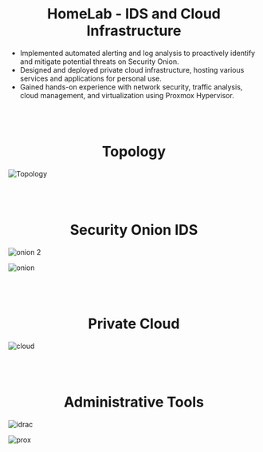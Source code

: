 <div align="center">
  <h1><b>HomeLab - IDS and Cloud Infrastructure</b></h1>
</div>

- Implemented automated alerting and log analysis to proactively identify and mitigate potential threats on Security Onion.
- Designed and deployed private cloud infrastructure, hosting various services and applications for personal use. 
- Gained hands-on experience with network security, traffic analysis, cloud management, and virtualization using Proxmox Hypervisor.

<br>
<br>

<div align="center">
  <h1><b>Topology</b></h1>
</div>

![Topology](https://github.com/user-attachments/assets/89bbd5fe-cceb-4967-b5d6-f156e589de61)

<br>
<br>

<div align="center">
  <h1><b>Security Onion IDS</b></h1>
</div>

![onion 2](https://github.com/user-attachments/assets/f3cda84e-ec15-4b14-bb37-5333a957669c)

![onion](https://github.com/user-attachments/assets/fc816c8c-6e1a-4b0e-aa29-7c517504010a)

<br>
<br>

<div align="center">
  <h1><b>Private Cloud</b></h1>
</div>

![cloud](https://github.com/user-attachments/assets/e438a738-40c0-4487-851b-4236efe3f983)

<br>
<br>

<div align="center">
  <h1><b>Administrative Tools</b></h1>
</div>

![idrac](https://github.com/user-attachments/assets/4136d246-5c85-4de2-a6be-f158f12fa3db)

![prox](https://github.com/user-attachments/assets/8202e8db-fc4f-49ec-b4b6-23fbaf034b5f)
